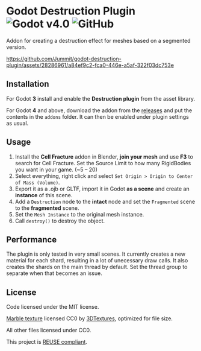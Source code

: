 <!--
SPDX-FileCopyrightText: 2023 Jummit

SPDX-License-Identifier: CC0-1.0
-->

# Godot Destruction Plugin ![Godot v4.0](https://img.shields.io/badge/Godot-v4.2-%23478cbf) ![GitHub](https://img.shields.io/github/license/Jummit/godot-destruction-plugin)

Addon for creating a destruction effect for meshes based on a segmented version.

https://github.com/Jummit/godot-destruction-plugin/assets/28286961/a84ef9c2-fca0-446e-a5af-322f03dc753e

## Installation

For Godot **3** install and enable the **Destruction plugin** from the asset library.

For Godot **4** and above, download the addon from the [releases](https://github.com/Jummit/godot-destruction-plugin/releases) and put the contents in the `addons` folder. It can then be enabled under plugin settings as usual.

## Usage

1. Install the **Cell Fracture** addon in Blender, **join your mesh** and use **F3** to search for Cell Fracture. Set the Source Limit to how many RigidBodies you want in your game. (\~5 – 20)
2. Select everything, right click and select `Set Origin > Origin to Center of Mass (Volume)`.
3. Export it as a .ojb or GLTF, import it in Godot **as a scene** and create an **instance** of this scene.
4. Add a `Destruction` node to the **intact** node and set the `Fragmented` scene to the **fragmented** scene.
6. Set the `Mesh Instance` to the original mesh instance.
7. Call `destroy()` to destroy the object.

## Performance

The plugin is only tested in very small scenes. It currently creates a new material for each shard, resulting in a lot of unecessary draw calls. It also creates the shards on the main thread by default. Set the thread group to separate when that becomes an issue.

## License

Code licensed under the MIT license.

[Marble texture](https://3dtextures.me/2019/01/02/marble-gray-001/) licensed CC0 by [3DTextures](https://3dtextures.me), optimized for file size.

All other files licensed under CC0.

This project is [REUSE compliant](https://reuse.software/).

